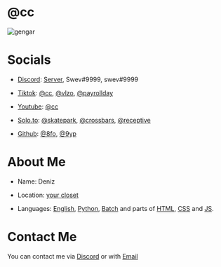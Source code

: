 # @cc

![gengar](https://cdn.discordapp.com/banners/853663061033353237/a_f793ffe468ede0024dbcaf1fa2237b42.gif?size=1280 "hey <3")


# Socials

- [Discord](https://discord.com): [Server](https://dsc.gg/rewind), Swev#9999, swev#9999

- [Tiktok](https://www.tiktok.com): [@cc](https://www.tiktok.com/@cc), [@vlzo](https://www.tiktok.com/@vlzo), [@payrollday](https://www.tiktok.com/@payrollday)

- [Youtube](https://www.youtube.com): [@cc](https://www.youtube.com/channel/UCuR2lDJscysjCR10CyjPztw)

- [Solo.to](https://solo.to): [@skatepark](https://solo.to/skatepark), [@crossbars](https://solo.to/crossbars), [@receptive](https://solo.to/receptive)

- [Github](https://github.com): [@8fo](https://github.com/8fo), [@9yp](https://github.com/9yp)


# About Me

- Name: Deniz

- Location: [your closet](https://image.shutterstock.com/image-photo/dark-wood-closet-inside-house-260nw-1557739319.jpg)

- Languages: [English](https://dictionary.cambridge.org/), [Python](https://python.org), [Batch](https://en.wikipedia.org/wiki/Batch_file) and parts of [HTML](https://en.wikipedia.org/wiki/HTML), [CSS](https://en.wikipedia.org/wiki/CSS) and [JS](https://en.wikipedia.org/wiki/JS).


# Contact Me

You can contact me via [Discord](https://dsc.gg/rewind) or with [Email](mailto:swev.lol@gmail.com)
